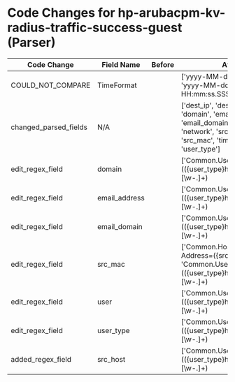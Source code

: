 # Code Changes for hp-arubacpm-kv-radius-traffic-success-guest (Parser)

| Code Change | Field Name | Before | After |
|-------------|------------|--------|-------|
| COULD_NOT_COMPARE | TimeFormat |  | ['yyyy-MM-dd HH:mm:ssZ', 'yyyy-MM-dd HH:mm:ss.SSSZ'] |
| changed_parsed_fields | N/A |  | ['dest_ip', 'dest_port', 'domain', 'email_address', 'email_domain', 'host', 'network', 'src_host', 'src_mac', 'time', 'user', 'user_type'] |
| edit_regex_field | domain |  | ['Common\.Username=(({user_type}host)\/({src_host}[\w\-.]+)|([\d]{14})|({email_address}([A-Za-z0-9]+[!#$%&\'+\/=?^_`~.\-])*[A-Za-z0-9]+@({email_domain}[^\]\s"\\,;\|]+\.[^\]\s"\\,;\|]+))|({src_mac}([a-fA-F\d]{2}[\-:]?){5}[a-fA-F\d]{2})|({user}[\w\.\-\!\#\^\~]{1,40}\$?)@({domain}[^=]+)|(({=domain}[^\\\s]+)\\+)?({=user}[\w\.\-\!\#\^\~]{1,40}\$?)),'] |
| edit_regex_field | email_address |  | ['Common\.Username=(({user_type}host)\/({src_host}[\w\-.]+)|([\d]{14})|({email_address}([A-Za-z0-9]+[!#$%&\'+\/=?^_`~.\-])*[A-Za-z0-9]+@({email_domain}[^\]\s"\\,;\|]+\.[^\]\s"\\,;\|]+))|({src_mac}([a-fA-F\d]{2}[\-:]?){5}[a-fA-F\d]{2})|({user}[\w\.\-\!\#\^\~]{1,40}\$?)@({domain}[^=]+)|(({=domain}[^\\\s]+)\\+)?({=user}[\w\.\-\!\#\^\~]{1,40}\$?)),'] |
| edit_regex_field | email_domain |  | ['Common\.Username=(({user_type}host)\/({src_host}[\w\-.]+)|([\d]{14})|({email_address}([A-Za-z0-9]+[!#$%&\'+\/=?^_`~.\-])*[A-Za-z0-9]+@({email_domain}[^\]\s"\\,;\|]+\.[^\]\s"\\,;\|]+))|({src_mac}([a-fA-F\d]{2}[\-:]?){5}[a-fA-F\d]{2})|({user}[\w\.\-\!\#\^\~]{1,40}\$?)@({domain}[^=]+)|(({=domain}[^\\\s]+)\\+)?({=user}[\w\.\-\!\#\^\~]{1,40}\$?)),'] |
| edit_regex_field | src_mac |  | ['Common\.Host-MAC-Address=({src_mac}\w+)', 'Common\.Username=(({user_type}host)\/({src_host}[\w\-.]+)|([\d]{14})|({email_address}([A-Za-z0-9]+[!#$%&\'+\/=?^_`~.\-])*[A-Za-z0-9]+@({email_domain}[^\]\s"\\,;\|]+\.[^\]\s"\\,;\|]+))|({src_mac}([a-fA-F\d]{2}[\-:]?){5}[a-fA-F\d]{2})|({user}[\w\.\-\!\#\^\~]{1,40}\$?)@({domain}[^=]+)|(({=domain}[^\\\s]+)\\+)?({=user}[\w\.\-\!\#\^\~]{1,40}\$?)),'] |
| edit_regex_field | user |  | ['Common\.Username=(({user_type}host)\/({src_host}[\w\-.]+)|([\d]{14})|({email_address}([A-Za-z0-9]+[!#$%&\'+\/=?^_`~.\-])*[A-Za-z0-9]+@({email_domain}[^\]\s"\\,;\|]+\.[^\]\s"\\,;\|]+))|({src_mac}([a-fA-F\d]{2}[\-:]?){5}[a-fA-F\d]{2})|({user}[\w\.\-\!\#\^\~]{1,40}\$?)@({domain}[^=]+)|(({=domain}[^\\\s]+)\\+)?({=user}[\w\.\-\!\#\^\~]{1,40}\$?)),'] |
| edit_regex_field | user_type |  | ['Common\.Username=(({user_type}host)\/({src_host}[\w\-.]+)|([\d]{14})|({email_address}([A-Za-z0-9]+[!#$%&\'+\/=?^_`~.\-])*[A-Za-z0-9]+@({email_domain}[^\]\s"\\,;\|]+\.[^\]\s"\\,;\|]+))|({src_mac}([a-fA-F\d]{2}[\-:]?){5}[a-fA-F\d]{2})|({user}[\w\.\-\!\#\^\~]{1,40}\$?)@({domain}[^=]+)|(({=domain}[^\\\s]+)\\+)?({=user}[\w\.\-\!\#\^\~]{1,40}\$?)),'] |
| added_regex_field | src_host |  | ['Common\.Username=(({user_type}host)\/({src_host}[\w\-.]+)|([\d]{14})|({email_address}([A-Za-z0-9]+[!#$%&\'+\/=?^_`~.\-])*[A-Za-z0-9]+@({email_domain}[^\]\s"\\,;\|]+\.[^\]\s"\\,;\|]+))|({src_mac}([a-fA-F\d]{2}[\-:]?){5}[a-fA-F\d]{2})|({user}[\w\.\-\!\#\^\~]{1,40}\$?)@({domain}[^=]+)|(({=domain}[^\\\s]+)\\+)?({=user}[\w\.\-\!\#\^\~]{1,40}\$?)),'] |